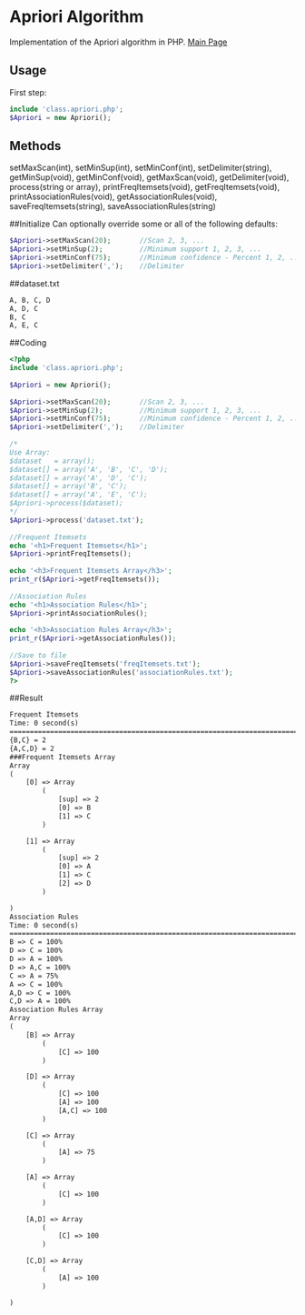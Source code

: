 Apriori Algorithm
===============

Implementation of the Apriori algorithm in PHP. [Main Page](http://vtwo.org/algorithm/apriori/)

## Usage
First step:
```php
include 'class.apriori.php'; 
$Apriori = new Apriori();
```
## Methods
setMaxScan(int), setMinSup(int), setMinConf(int), setDelimiter(string), getMinSup(void), getMinConf(void), getMaxScan(void), getDelimiter(void), process(string or array), printFreqItemsets(void), getFreqItemsets(void), printAssociationRules(void), getAssociationRules(void), saveFreqItemsets(string), saveAssociationRules(string)

##Initialize
Can optionally override some or all of the following defaults:
```php
$Apriori->setMaxScan(20);       //Scan 2, 3, ...
$Apriori->setMinSup(2);         //Minimum support 1, 2, 3, ...
$Apriori->setMinConf(75);       //Minimum confidence - Percent 1, 2, ..., 100
$Apriori->setDelimiter(',');    //Delimiter
```
##dataset.txt
```txt
A, B, C, D 
A, D, C
B, C
A, E, C
```
##Coding
```php
<?php   
include 'class.apriori.php';
 
$Apriori = new Apriori();
 
$Apriori->setMaxScan(20);       //Scan 2, 3, ...
$Apriori->setMinSup(2);         //Minimum support 1, 2, 3, ...
$Apriori->setMinConf(75);       //Minimum confidence - Percent 1, 2, ..., 100
$Apriori->setDelimiter(',');    //Delimiter 
 
/*
Use Array:
$dataset   = array();
$dataset[] = array('A', 'B', 'C', 'D'); 
$dataset[] = array('A', 'D', 'C');  
$dataset[] = array('B', 'C'); 
$dataset[] = array('A', 'E', 'C'); 
$Apriori->process($dataset);
*/
$Apriori->process('dataset.txt');
 
//Frequent Itemsets
echo '<h1>Frequent Itemsets</h1>';
$Apriori->printFreqItemsets();
 
echo '<h3>Frequent Itemsets Array</h3>';
print_r($Apriori->getFreqItemsets()); 
 
//Association Rules
echo '<h1>Association Rules</h1>';
$Apriori->printAssociationRules();
 
echo '<h3>Association Rules Array</h3>';
print_r($Apriori->getAssociationRules()); 
 
//Save to file
$Apriori->saveFreqItemsets('freqItemsets.txt');
$Apriori->saveAssociationRules('associationRules.txt');
?>
```
##Result
```txt
Frequent Itemsets
Time: 0 second(s)
===============================================================================
{B,C} = 2
{A,C,D} = 2
###Frequent Itemsets Array
Array
(
    [0] => Array
        (
            [sup] => 2
            [0] => B
            [1] => C
        )

    [1] => Array
        (
            [sup] => 2
            [0] => A
            [1] => C
            [2] => D
        )

)
Association Rules
Time: 0 second(s)
===============================================================================
B => C = 100%
D => C = 100%
D => A = 100%
D => A,C = 100%
C => A = 75%
A => C = 100%
A,D => C = 100%
C,D => A = 100%
Association Rules Array
Array
(
    [B] => Array
        (
            [C] => 100
        )

    [D] => Array
        (
            [C] => 100
            [A] => 100
            [A,C] => 100
        )

    [C] => Array
        (
            [A] => 75
        )

    [A] => Array
        (
            [C] => 100
        )

    [A,D] => Array
        (
            [C] => 100
        )

    [C,D] => Array
        (
            [A] => 100
        )

)
```
